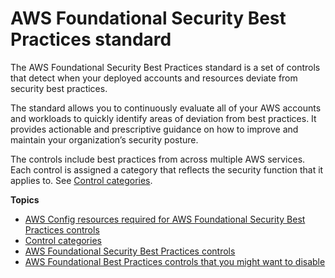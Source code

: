 # AWS Foundational Security Best Practices standard<a name="securityhub-standards-fsbp"></a>

The AWS Foundational Security Best Practices standard is a set of controls that detect when your deployed accounts and resources deviate from security best practices\.

The standard allows you to continuously evaluate all of your AWS accounts and workloads to quickly identify areas of deviation from best practices\. It provides actionable and prescriptive guidance on how to improve and maintain your organization’s security posture\.

The controls include best practices from across multiple AWS services\. Each control is assigned a category that reflects the security function that it applies to\. See [Control categories](control-categories.md)\.

**Topics**
+ [AWS Config resources required for AWS Foundational Security Best Practices controls](standards-fsbp-config-resources.md)
+ [Control categories](control-categories.md)
+ [AWS Foundational Security Best Practices controls](securityhub-standards-fsbp-controls.md)
+ [AWS Foundational Best Practices controls that you might want to disable](securityhub-standards-fsbp-to-disable.md)